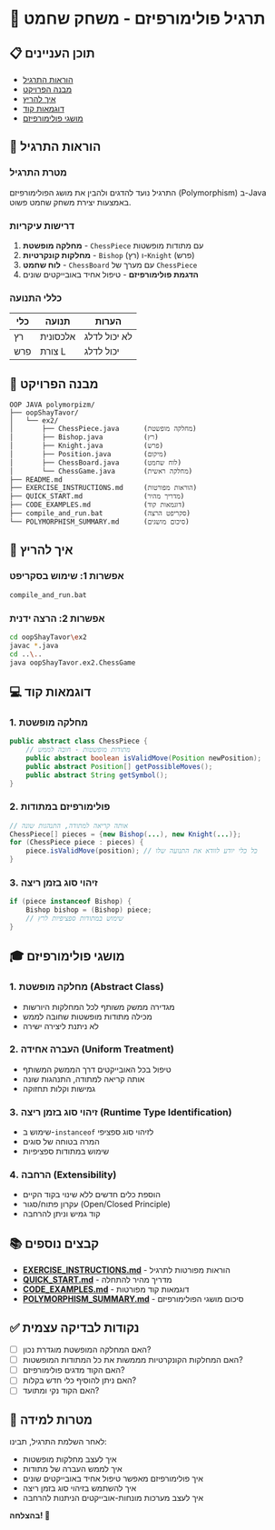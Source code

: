 # 🎯 תרגיל פולימורפיזם - משחק שחמט

## 📋 תוכן העניינים
- [הוראות התרגיל](#הוראות-התרגיל)
- [מבנה הפרויקט](#מבנה-הפרויקט)
- [איך להריץ](#איך-להריץ)
- [דוגמאות קוד](#דוגמאות-קוד)
- [מושגי פולימורפיזם](#מושגי-פולימורפיזם)

## 🎯 הוראות התרגיל

### מטרת התרגיל
התרגיל נועד להדגים ולהבין את מושג הפולימורפיזם (Polymorphism) ב-Java באמצעות יצירת משחק שחמט פשוט.

### דרישות עיקריות
1. **מחלקה מופשטת** - `ChessPiece` עם מתודות מופשטות
2. **מחלקות קונקרטיות** - `Bishop` (רץ) ו-`Knight` (פרש)
3. **לוח שחמט** - `ChessBoard` עם מערך של `ChessPiece`
4. **הדגמת פולימורפיזם** - טיפול אחיד באובייקטים שונים

### כללי התנועה
| כלי | תנועה | הערות |
|-----|-------|-------|
| רץ | אלכסונית | לא יכול לדלג |
| פרש | צורת L | יכול לדלג |

## 📁 מבנה הפרויקט

```
OOP JAVA polymorpizm/
├── oopShayTavor/
│   └── ex2/
│       ├── ChessPiece.java      (מחלקה מופשטת)
│       ├── Bishop.java          (רץ)
│       ├── Knight.java          (פרש)
│       ├── Position.java        (מיקום)
│       ├── ChessBoard.java      (לוח שחמט)
│       └── ChessGame.java       (מחלקה ראשית)
├── README.md
├── EXERCISE_INSTRUCTIONS.md     (הוראות מפורטות)
├── QUICK_START.md               (מדריך מהיר)
├── CODE_EXAMPLES.md             (דוגמאות קוד)
├── compile_and_run.bat          (סקריפט הרצה)
└── POLYMORPHISM_SUMMARY.md      (סיכום מושגים)
```

## 🚀 איך להריץ

### אפשרות 1: שימוש בסקריפט
```bash
compile_and_run.bat
```

### אפשרות 2: הרצה ידנית
```bash
cd oopShayTavor\ex2
javac *.java
cd ..\..
java oopShayTavor.ex2.ChessGame
```

## 💻 דוגמאות קוד

### 1. מחלקה מופשטת
```java
public abstract class ChessPiece {
    // מתודות מופשטות - חובה לממש
    public abstract boolean isValidMove(Position newPosition);
    public abstract Position[] getPossibleMoves();
    public abstract String getSymbol();
}
```

### 2. פולימורפיזם במתודות
```java
// אותה קריאה למתודה, התנהגות שונה
ChessPiece[] pieces = {new Bishop(...), new Knight(...)};
for (ChessPiece piece : pieces) {
    piece.isValidMove(position); // כל כלי יודע לוודא את התנועה שלו
}
```

### 3. זיהוי סוג בזמן ריצה
```java
if (piece instanceof Bishop) {
    Bishop bishop = (Bishop) piece;
    // שימוש במתודות ספציפיות לרץ
}
```

## 🎓 מושגי פולימורפיזם

### 1. **מחלקה מופשטת (Abstract Class)**
- מגדירה ממשק משותף לכל המחלקות היורשות
- מכילה מתודות מופשטות שחובה לממש
- לא ניתנת ליצירה ישירה

### 2. **העברה אחידה (Uniform Treatment)**
- טיפול בכל האובייקטים דרך הממשק המשותף
- אותה קריאה למתודה, התנהגות שונה
- גמישות וקלות תחזוקה

### 3. **זיהוי סוג בזמן ריצה (Runtime Type Identification)**
- שימוש ב-`instanceof` לזיהוי סוג ספציפי
- המרה בטוחה של סוגים
- שימוש במתודות ספציפיות

### 4. **הרחבה (Extensibility)**
- הוספת כלים חדשים ללא שינוי בקוד הקיים
- עקרון פתוח/סגור (Open/Closed Principle)
- קוד גמיש וניתן להרחבה

## 📚 קבצים נוספים

- **[EXERCISE_INSTRUCTIONS.md](EXERCISE_INSTRUCTIONS.md)** - הוראות מפורטות לתרגיל
- **[QUICK_START.md](QUICK_START.md)** - מדריך מהיר להתחלה
- **[CODE_EXAMPLES.md](CODE_EXAMPLES.md)** - דוגמאות קוד מפורטות
- **[POLYMORPHISM_SUMMARY.md](POLYMORPHISM_SUMMARY.md)** - סיכום מושגי הפולימורפיזם

## ✅ נקודות לבדיקה עצמית

- [ ] האם המחלקה המופשטת מוגדרת נכון?
- [ ] האם המחלקות הקונקרטיות מממשות את כל המתודות המופשטות?
- [ ] האם הקוד מדגים פולימורפיזם?
- [ ] האם ניתן להוסיף כלי חדש בקלות?
- [ ] האם הקוד נקי ומתועד?

## 🎯 מטרות למידה

לאחר השלמת התרגיל, תבינו:
- איך לעצב מחלקות מופשטות
- איך לממש העברה של מתודות
- איך פולימורפיזם מאפשר טיפול אחיד באובייקטים שונים
- איך להשתמש בזיהוי סוג בזמן ריצה
- איך לעצב מערכות מונחות-אובייקטים הניתנות להרחבה

**בהצלחה! 🚀**
